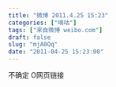 ```yaml
---
title: "微博 2011.4.25 15:23"
categories: ["嘀咕"]
tags: ["来自微博 weibo.com"]
draft: false
slug: "mjA0Qq"
date: "2011-04-25 15:23:00"
---
```


<p>不确定 O网页链接 ​​​​</p>
